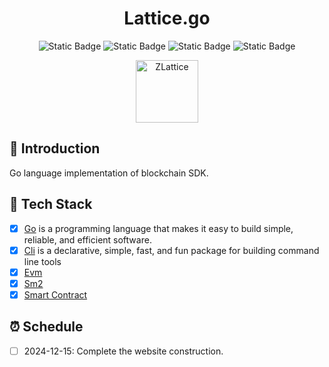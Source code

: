 <h1 align="center">Lattice.go</h1>

<p align="center">
    <img alt="Static Badge" src="https://img.shields.io/badge/go-v1.22-blue?logo=go">
    <img alt="Static Badge" src="https://img.shields.io/badge/build-passing-green?logo=github">
    <img alt="Static Badge" src="https://img.shields.io/badge/release-v1.0.0-blue?logo=adguard">
    <img alt="Static Badge" src="https://img.shields.io/badge/Evm-support-orange?logo=ethereum">
</p>

<p align="center">
  <a href="https://golattice.vercel.app/">
    <img src="https://golattice.vercel.app/logo.svg" alt="ZLattice" width="100">
  </a>
</p>

## 📖 Introduction

Go language implementation of blockchain SDK.

## 🚀 Tech Stack

- [x] [Go](https://go.dev/) is a programming language that makes it easy to build simple, reliable, and efficient software.
- [x] [Cli](https://github.com/urfave/cli) is a declarative, simple, fast, and fun package for building command line tools
- [x] [Evm](https://github.com/ethereum/go-ethereum)
- [x] [Sm2](https://github.com/emmansun/gmsm)
- [x] [Smart Contract]()

## ⏰ Schedule

- [ ] 2024-12-15: Complete the website construction.
